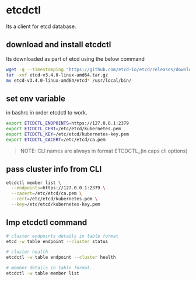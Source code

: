 # etcdctl

Its a client for etcd database.

## download and install etcdctl

Its downloaded as part of etcd using the below command

```sh
wget -q --timestamping "https://github.com/etcd-io/etcd/releases/download/v3.4.0/etcd-v3.4.0-linux-amd64.tar.gz"
tar -xvf etcd-v3.4.0-linux-amd64.tar.gz
mv etcd-v3.4.0-linux-amd64/etcd* /usr/local/bin/
```

## set env variable

in bashrc in order etcdctl to work.

```sh
export ETCDCTL_ENDPOINTS=https://127.0.0.1:2379
export ETCDCTL_CERT=/etc/etcd/kubernetes.pem
export ETCDCTL_KEY=/etc/etcd/kubernetes-key.pem
export ETCDCTL_CACERT=/etc/etcd/ca.pem
```

>NOTE: CLI names are always in format ETCDCTL_(in caps cli options)

## pass cluster info from CLI

```sh
etcdctl member list \
  --endpoints=https://127.0.0.1:2379 \
  --cacert=/etc/etcd/ca.pem \
  --cert=/etc/etcd/kubernetes.pem \
  --key=/etc/etcd/kubernetes-key.pem
```

## Imp etcdctl command

```sh
# cluster endpoints details in table format
etcd -w table endpoint --cluster status

# cluster health
etcdctl -w table endpoint --cluster health

# member details in table format.
etcdctl -w table member list
```
